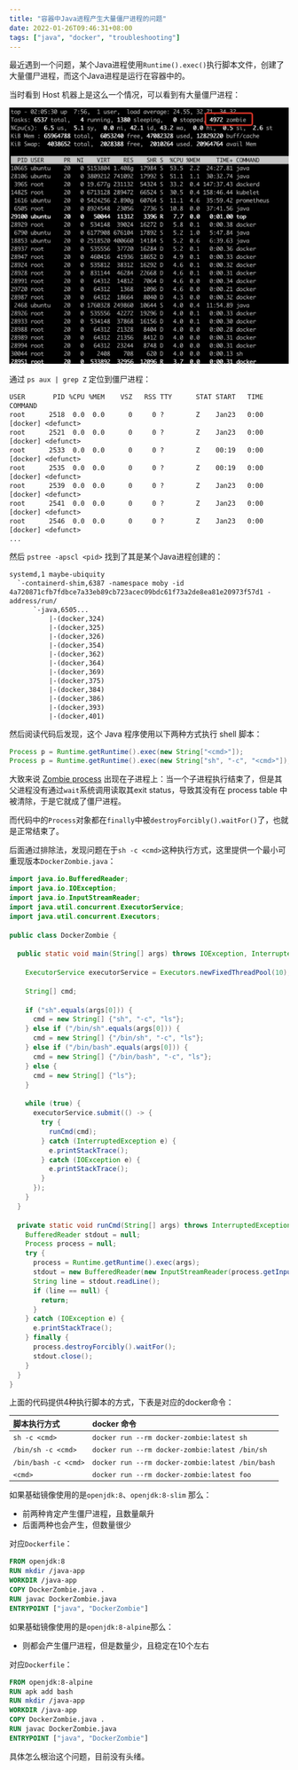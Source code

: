 ```yaml
---
title: "容器中Java进程产生大量僵尸进程的问题"
date: 2022-01-26T09:46:31+08:00
tags: ["java", "docker", "troubleshooting"]
---
```


<!--more-->

最近遇到一个问题，某个Java进程使用`Runtime().exec()`执行脚本文件，创建了大量僵尸进程，而这个Java进程是运行在容器中的。

当时看到 Host 机器上是这么一个情况，可以看到有大量僵尸进程：

![](1.jpg)

通过 `ps aux | grep Z` 定位到僵尸进程：

```
USER       PID %CPU %MEM    VSZ   RSS TTY      STAT START   TIME COMMAND
root      2518  0.0  0.0      0     0 ?        Z    Jan23   0:00 [docker] <defunct>
root      2521  0.0  0.0      0     0 ?        Z    Jan23   0:00 [docker] <defunct>
root      2533  0.0  0.0      0     0 ?        Z    00:19   0:00 [docker] <defunct>
root      2535  0.0  0.0      0     0 ?        Z    00:19   0:00 [docker] <defunct>
root      2539  0.0  0.0      0     0 ?        Z    Jan23   0:00 [docker] <defunct>
root      2541  0.0  0.0      0     0 ?        Z    Jan23   0:00 [docker] <defunct>
root      2546  0.0  0.0      0     0 ?        Z    Jan23   0:00 [docker] <defunct>
...
```

然后 `pstree -apscl <pid>` 找到了其是某个Java进程创建的：

```
systemd,1 maybe-ubiquity
  `-containerd-shim,6387 -namespace moby -id 4a720871cfb7fdbce7a33eb89cb723acec09bdc61f73a2de8ea81e20973f57d1 -address/run/
      `-java,6505...
          |-(docker,324)
          |-(docker,325)
          |-(docker,326)
          |-(docker,354)
          |-(docker,362)
          |-(docker,364)
          |-(docker,369)
          |-(docker,375)
          |-(docker,384)
          |-(docker,386)
          |-(docker,393)
          |-(docker,401)
```

然后阅读代码后发现，这个 Java 程序使用以下两种方式执行 shell 脚本：

```java
Process p = Runtime.getRuntime().exec(new String["<cmd>"]);
Process p = Runtime.getRuntime().exec(new String["sh", "-c", "<cmd>"]);
```

大致来说 [Zombie process][1] 出现在子进程上：当一个子进程执行结束了，但是其父进程没有通过`wait`系统调用读取其exit status，导致其没有在 process table 中被清除，于是它就成了僵尸进程。

而代码中的`Process`对象都在`finally`中被`destroyForcibly().waitFor()`了，也就是正常结束了。

后面通过排除法，发现问题在于`sh -c <cmd>`这种执行方式，这里提供一个最小可重现版本`DockerZombie.java`：

```java
import java.io.BufferedReader;
import java.io.IOException;
import java.io.InputStreamReader;
import java.util.concurrent.ExecutorService;
import java.util.concurrent.Executors;

public class DockerZombie {

  public static void main(String[] args) throws IOException, InterruptedException {

    ExecutorService executorService = Executors.newFixedThreadPool(10);

    String[] cmd;

    if ("sh".equals(args[0])) {
      cmd = new String[] {"sh", "-c", "ls"};
    } else if ("/bin/sh".equals(args[0])) {
      cmd = new String[] {"/bin/sh", "-c", "ls"};
    } else if ("/bin/bash".equals(args[0])) {
      cmd = new String[] {"/bin/bash", "-c", "ls"};
    } else {
      cmd = new String[] {"ls"};
    }

    while (true) {
      executorService.submit(() -> {
        try {
          runCmd(cmd);
        } catch (InterruptedException e) {
          e.printStackTrace();
        } catch (IOException e) {
          e.printStackTrace();
        }
      });
    }
  }

  private static void runCmd(String[] args) throws InterruptedException, IOException {
    BufferedReader stdout = null;
    Process process = null;
    try {
      process = Runtime.getRuntime().exec(args);
      stdout = new BufferedReader(new InputStreamReader(process.getInputStream()));
      String line = stdout.readLine();
      if (line == null) {
        return;
      }
    } catch (IOException e) {
      e.printStackTrace();
    } finally {
      process.destroyForcibly().waitFor();
      stdout.close();
    }
  }
}
```



上面的代码提供4种执行脚本的方式，下表是对应的docker命令：

| 脚本执行方式            |  docker 命令                                     |
|:----------------------|:------------------------------------------------|
| `sh -c <cmd>`         | `docker run --rm docker-zombie:latest sh`       |
| `/bin/sh -c <cmd>`    | `docker run --rm docker-zombie:latest /bin/sh`  |
| `/bin/bash -c <cmd>`  | `docker run --rm docker-zombie:latest /bin/bash` |
| `<cmd>`               | `docker run --rm docker-zombie:latest foo`       |

如果基础镜像使用的是`openjdk:8`、`openjdk:8-slim` 那么：

* 前两种肯定产生僵尸进程，且数量飙升
* 后面两种也会产生，但数量很少

对应`Dockerfile`：

```Dockerfile
FROM openjdk:8
RUN mkdir /java-app
WORKDIR /java-app
COPY DockerZombie.java .
RUN javac DockerZombie.java
ENTRYPOINT ["java", "DockerZombie"]
```

如果基础镜像使用的是`openjdk:8-alpine`那么：

* 则都会产生僵尸进程，但是数量少，且稳定在10个左右

对应`Dockerfile`：

```Dockerfile
FROM openjdk:8-alpine
RUN apk add bash
RUN mkdir /java-app
WORKDIR /java-app
COPY DockerZombie.java .
RUN javac DockerZombie.java
ENTRYPOINT ["java", "DockerZombie"]
```

具体怎么根治这个问题，目前没有头绪。

[1]: https://en.wikipedia.org/wiki/Zombie_process